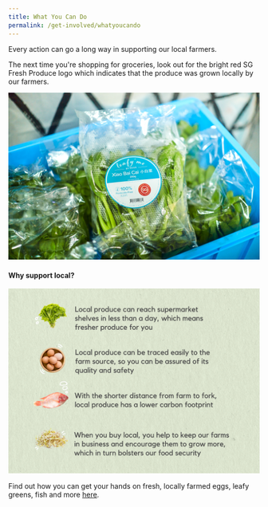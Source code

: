 ```yaml
---
title: What You Can Do
permalink: /get-involved/whatyoucando
---
```

Every action can go a long way in supporting our local farmers.

The next time you're shopping for groceries, look out for the bright red SG Fresh Produce logo which indicates that the produce was grown locally by our farmers.

![](/images/meod.jpg)
#### Why support local?

![](/images/supportlocal.png)

Find out how you can get your hands on fresh, locally farmed eggs, leafy greens, fish and more [here](https://www.sfa.gov.sg/fromSGtoSG/where-to-buy).
